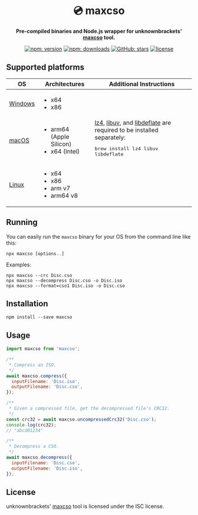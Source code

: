 <h1 align="center">💿️ maxcso</h1>

<p align="center"><b>Pre-compiled binaries and Node.js wrapper for unknownbrackets' <a href="https://github.com/unknownbrackets/maxcso">maxcso</a> tool.</b></p>

<p align="center">
  <a href="https://www.npmjs.com/package/maxcso"><img alt="npm: version" src="https://img.shields.io/npm/v/maxcso?color=%23cc3534&label=version&logo=npm&logoColor=white"></a>
  <a href="https://www.npmjs.com/package/maxcso"><img alt="npm: downloads" src="https://img.shields.io/npm/dt/maxcso?color=%23cc3534&logo=npm&logoColor=white"></a>
  <a href="https://github.com/emmercm/maxcso-js"><img alt="GitHub: stars" src="https://img.shields.io/github/stars/emmercm/maxcso-js?style=flat&logo=github&logoColor=white&color=%236e5494"></a>
  <a href="https://github.com/emmercm/maxcso-js/blob/main/LICENSE"><img alt="license" src="https://img.shields.io/github/license/emmercm/maxcso-js?color=blue"></a>
</p>

## Supported platforms

| OS                     | Architectures                                                     | Additional Instructions                                                                                                                                                                             |
|------------------------|-------------------------------------------------------------------|-----------------------------------------------------------------------------------------------------------------------------------------------------------------------------------------------------|
| [Windows](./bin/win32) | <ul><li>x64</li><li>x86</li></ul>                                 |                                                                                                                                                                                                     |
| [macOS](./bin/darwin)  | <ul><li>arm64 (Apple Silicon)</li><li>x64 (Intel)</li></ul>       | [lz4](https://lz4.org/), [libuv](https://libuv.org/), and [libdeflate](https://github.com/ebiggers/libdeflate) are required to be installed separately:<pre>brew install lz4 libuv libdeflate</pre> |
| [Linux](./bin/linux)   | <ul><li>x64</li><li>x86</li><li>arm v7</li><li>arm64 v8</li></ul> |                                                                                                                                                                                                     |

## Running

You can easily run the `maxcso` binary for your OS from the command line like this:

```shell
npx maxcso [options..]
```

Examples:

```shell
npx maxcso --crc Disc.cso
npx maxcso --decompress Disc.cso -o Disc.iso
npx maxcso --format=cso1 Disc.iso -o Disc.cso
```

## Installation

```shell
npm install --save maxcso
```

## Usage

```javascript
import maxcso from 'maxcso';

/**
 * Compress an ISO.
 */
await maxcso.compress({
  inputFilename: 'Disc.iso',
  outputFilename: 'Disc.cso',
});

/**
 * Given a compressed file, get the decompressed file's CRC32.
 */
const crc32 = await maxcso.uncompressedCrc32('Disc.cso');
console.log(crc32);
// "abcd01234"

/**
 * Decompress a CSO.
 */
await maxcso.decompress({
  inputFilename: 'Disc.cso',
  outputFilename: 'Disc.iso',
});
```

## License

unknownbrackets' [maxcso](https://github.com/unknownbrackets/maxcso) tool is licensed under the ISC license.
